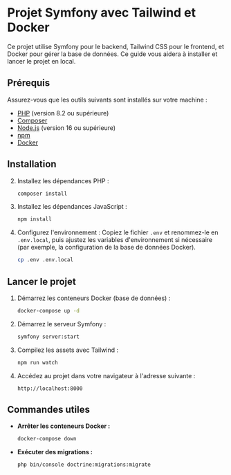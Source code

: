 # Projet Symfony avec Tailwind et Docker

Ce projet utilise Symfony pour le backend, Tailwind CSS pour le frontend, et Docker pour gérer la base de données. Ce guide vous aidera à installer et lancer le projet en local.

## Prérequis
Assurez-vous que les outils suivants sont installés sur votre machine :

- [PHP](https://www.php.net/) (version 8.2 ou supérieure)
- [Composer](https://getcomposer.org/)
- [Node.js](https://nodejs.org/) (version 16 ou supérieure)
- [npm](https://www.npmjs.com/) 
- [Docker](https://www.docker.com/)

## Installation

2. Installez les dépendances PHP :
   ```bash
   composer install
   ```

3. Installez les dépendances JavaScript :
   ```bash
   npm install
   ```

4. Configurez l'environnement :
   Copiez le fichier `.env` et renommez-le en `.env.local`, puis ajustez les variables d'environnement si nécessaire (par exemple, la configuration de la base de données Docker).
   ```bash
   cp .env .env.local
   ```

## Lancer le projet

1. Démarrez les conteneurs Docker (base de données) :
   ```bash
   docker-compose up -d
   ```

2. Démarrez le serveur Symfony :
   ```bash
   symfony server:start
   ```

3. Compilez les assets avec Tailwind :
   ```bash
   npm run watch
   ```

4. Accédez au projet dans votre navigateur à l'adresse suivante :
   ```
   http://localhost:8000
   ```

## Commandes utiles

- **Arrêter les conteneurs Docker :**
  ```bash
  docker-compose down
  ```

- **Exécuter des migrations :**
  ```bash
  php bin/console doctrine:migrations:migrate
  ```


